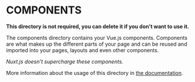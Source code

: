 # COMPONENTS

**This directory is not required, you can delete it if you don't want to use it.**

The components directory contains your Vue.js components. Components are what makes up the different parts of your page and can be reused and imported into your pages, layouts and even other components.

_Nuxt.js doesn't supercharge these components._

More information about the usage of this directory in [the documentation](https://nuxtjs.org/docs/2.x/directory-structure/components).
